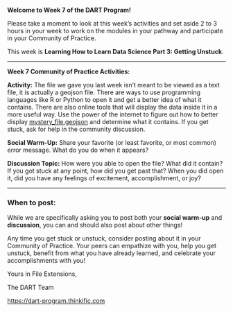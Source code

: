 **Welcome to Week 7 of the DART Program!**

Please take a moment to look at this week’s activities and set aside 2 to 3 hours in your week to work on the modules in your pathway and participate in your Community of Practice. 

This week is **Learning How to Learn Data Science Part 3: Getting Unstuck**.

---

**Week 7 Community of Practice Activities:**

**Activity:** 
The file we gave you last week isn’t meant to be viewed as a text file, it is actually a geojson file. There are ways to use programming languages like R or Python to open it and get a better idea of what it contains. There are also online tools that will display the data inside it in a more useful way. Use the power of the internet to figure out how to better display [mystery_file.geojson](https://raw.githubusercontent.com/arcus/DART_Community_of_Practice/main/Prompts/Week07/mystery_file.geojson) and determine what it contains. If you get stuck, ask for help in the community discussion. 

**Social Warm-Up:** 
Share your favorite (or least favorite, or most common) error message. What do you do when it appears?

**Discussion Topic:** 
How were you able to open the file? What did it contain? If you got stuck at any point, how did you get past that? When you did open it, did you have any feelings of excitement, accomplishment, or joy?


---

### **When to post:**

While we are specifically asking you to post both your **social warm-up** and **discussion**, you can and should also post about other things!

Any time you get stuck or unstuck, consider posting about it in your Community of Practice. Your peers can empathize with you, help you get unstuck, benefit from what you have already learned, and celebrate your accomplishments with you!

 Yours in File Extensions, 

The DART Team

https://dart-program.thinkific.com
